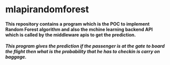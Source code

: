 # mlapirandomforest

#### This repository contains a program which is the POC to implement Random Forest algorithm and also the mchine learning backend API which is called by the middleware apis to get the prediction.

***This program gives the prediction if the passenger is at the gate to board the flight then what is the probability that he has to checkin is carry on baggage.*** 
